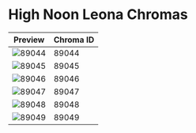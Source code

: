 # High Noon Leona Chromas

| Preview | Chroma ID |
|---------|-----------|
| ![89044](https://raw.communitydragon.org/latest/plugins/rcp-be-lol-game-data/global/default/v1/champion-chroma-images/89/89044.png) | 89044 |
| ![89045](https://raw.communitydragon.org/latest/plugins/rcp-be-lol-game-data/global/default/v1/champion-chroma-images/89/89045.png) | 89045 |
| ![89046](https://raw.communitydragon.org/latest/plugins/rcp-be-lol-game-data/global/default/v1/champion-chroma-images/89/89046.png) | 89046 |
| ![89047](https://raw.communitydragon.org/latest/plugins/rcp-be-lol-game-data/global/default/v1/champion-chroma-images/89/89047.png) | 89047 |
| ![89048](https://raw.communitydragon.org/latest/plugins/rcp-be-lol-game-data/global/default/v1/champion-chroma-images/89/89048.png) | 89048 |
| ![89049](https://raw.communitydragon.org/latest/plugins/rcp-be-lol-game-data/global/default/v1/champion-chroma-images/89/89049.png) | 89049 |